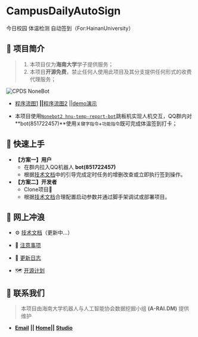 # CampusDailyAutoSign

今日校园 体温检测 自动签到（For:HainanUniversity） 

## :carousel_horse: 项目简介

> 1. 本项目仅为**海南大学**学子提供服务；
> 3. 本项目**开源免费**，禁止任何人使用此项目及其分支提供任何形式的收费代理服务；

![CPDS NoneBot](https://i.loli.net/2021/02/24/MbkFBGQ3Ohj5X6p.png)

- [程序流图1][6] **||**[程序流图2][7] ||[demo演示][5]

- 本项目使用[`Nonebot2 hnu-temp-report-bot`](https://github.com/beiyuouo/hnu-temp-report-bot)跳板机实现人机交互，QQ群内对**bot(851722457)**使用`关键字指令`+`功能指令`既可完成体温签到打卡；

## :kick_scooter: 快速上手

- **【方案一】用户**
  - 在群内拉入QQ机器人 **bot(851722457)**
  - 根据[技术文档][1]中的引导完成定时任务的增删改查或立即执行签到操作。
- **【方案二】开发者**
  - Clone项目:champagne:
  - 根据[技术文档][1]合理配置启动参数并通过脚手架调试或部署项目。

## :ocean: 网上冲浪

- :gear: [技术文档][1]（更新中...）

- :small_red_triangle: [注意事项][2]

- :loudspeaker: [更新日志][3]
- :world_map: [开源计划][4]

## :e-mail: 联系我们

> 本项目由海南大学机器人与人工智能协会数据挖掘小组 **(A-RAI.DM)** 提供维护

- [**Email**](mailto:RmAlkaid@outlook.com?subject=CampusDailyAutoSign-ISSUE) **||** [**Home**](https://a-rai.github.io/)**||** [**Studio**](https://jq.qq.com/?_wv=1027&k=a0BxYb35)

[1]: https://github.com/QIN2DIM/CampusDailyAutoSign/blob/main/docs/subdirectory/技术文档(demo).md	"技术文档"
[2]: https://github.com/QIN2DIM/CampusDailyAutoSign/blob/main/docs/subdirectory/注意事项.md	"注意事项"
[3]: https://github.com/QIN2DIM/CampusDailyAutoSign/blob/main/docs/subdirectory/更新日志.md	"更新日志"
[4]: https://github.com/QIN2DIM/CampusDailyAutoSign/blob/main/docs/subdirectory/开源计划.md	"开源计划"
[5]: https://www.yuque.com/docs/share/b0634038-5ee5-4632-80c4-0564e7795489?	"demo演示"
[6]: https://www.yuque.com/docs/share/53c62de5-91bf-4f96-9330-fae53c6a4f0d?	"程序流图1"
[7]: https://www.yuque.com/docs/share/94dac928-a89c-47d3-9273-8bd049152b6e?	"程序流图2"

